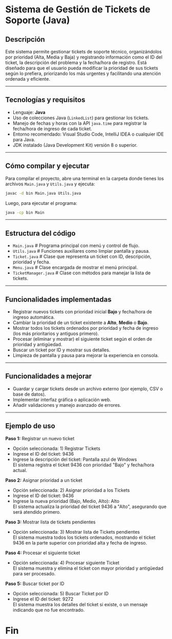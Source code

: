 # Sistema de Gestión de Tickets de Soporte (Java)

## Descripción
Este sistema permite gestionar tickets de soporte técnico, organizándolos por prioridad (Alta, Media y Baja) y registrando información como el ID del ticket, la descripción del problema y la fecha/hora de registro. Está diseñado para que el usuario pueda modificar la prioridad de sus tickets según lo prefiera, priorizando los más urgentes y facilitando una atención ordenada y eficiente.

---

## Tecnologías y requisitos
- Lenguaje: **Java**
- Uso de colecciones Java (`LinkedList`) para gestionar los tickets.
- Manejo de fechas y horas con la API `java.time` para registrar la fecha/hora de ingreso de cada ticket.
- Entorno recomendado: Visual Studio Code, IntelliJ IDEA o cualquier IDE para Java.
- JDK instalado (Java Development Kit) versión 8 o superior.

---

## Cómo compilar y ejecutar

Para compilar el proyecto, abre una terminal en la carpeta donde tienes los archivos `Main.java` y `Utils.java` y ejecuta:

```bash
javac -d bin Main.java Utils.java
```
Luego, para ejecutar el programa:

```bash
java -cp bin Main
```

---

## Estructura del código

- `Main.java`     # Programa principal con menú y control de flujo.
- `Utils.java`    # Funciones auxiliares como limpiar pantalla y pausa.
- `Ticket.java`   # Clase que representa un ticket con ID, descripción, prioridad y fecha.
- `Menu.java`     # Clase encargada de mostrar el menú principal.
- `TicketManager.java` # Clase con métodos para manejar la lista de tickets.

---

## Funcionalidades implementadas

- Registrar nuevos tickets con prioridad inicial **Bajo** y fecha/hora de ingreso automática.
- Cambiar la prioridad de un ticket existente a **Alto**, **Medio** o **Bajo**.
- Mostrar todos los tickets ordenados por prioridad y fecha de ingreso (los más prioritarios y antiguos primero).
- Procesar (eliminar y mostrar) el siguiente ticket según el orden de prioridad y antigüedad.
- Buscar un ticket por ID y mostrar sus detalles.
- Limpieza de pantalla y pausa para mejorar la experiencia en consola.

---

## Funcionalidades a mejorar

- Guardar y cargar tickets desde un archivo externo (por ejemplo, CSV o base de datos).
- Implementar interfaz gráfica o aplicación web.
- Añadir validaciones y manejo avanzado de errores.

---

## Ejemplo de uso

**Paso 1:** Registrar un nuevo ticket  
- Opción seleccionada: 1) Registrar Tickets  
- Ingrese el ID del ticket: 9436  
- Ingrese la descripción del ticket: Pantalla azul de Windows  
El sistema registra el ticket 9436 con prioridad "Bajo" y fecha/hora actual.

**Paso 2:** Asignar prioridad a un ticket  
- Opción seleccionada: 2) Asignar prioridad a los Tickets  
- Ingrese el ID del ticket: 9436  
- Ingrese la nueva prioridad (Bajo, Medio, Alto): Alto  
El sistema actualiza la prioridad del ticket 9436 a "Alto", asegurando que será atendido primero.

**Paso 3:** Mostrar lista de tickets pendientes  
- Opción seleccionada: 3) Mostrar lista de Tickets pendientes  
El sistema muestra todos los tickets ordenados, mostrando el ticket 9436 en la parte superior con prioridad alta y fecha de ingreso.

**Paso 4:** Procesar el siguiente ticket  
- Opción seleccionada: 4) Procesar siguiente Ticket  
El sistema muestra y elimina el ticket con mayor prioridad y antigüedad para ser procesado.

**Paso 5:** Buscar ticket por ID  
- Opción seleccionada: 5) Buscar Ticket por ID  
- Ingrese el ID del ticket: 9272  
El sistema muestra los detalles del ticket si existe, o un mensaje indicando que no fue encontrado.

# Fin